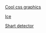 [Cool css graphics](https://pack3t1etha1.github.io/just-messing/blank/index) 

[Ice](https://pack3t1etha1.github.io/just-messing/ice/index)

[Shart detector](https://pack3t1etha1.github.io/just-messing/shart/index)
